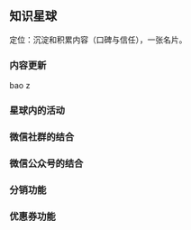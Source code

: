 ## 知识星球
定位：沉淀和积累内容（口碑与信任），一张名片。

### 内容更新
bao z
### 星球内的活动

### 微信社群的结合

### 微信公众号的结合

### 分销功能

### 优惠券功能


<!--stackedit_data:
eyJoaXN0b3J5IjpbOTk5ODQzNTI0LDc0ODI2MzM3NSwtMjA4OD
c0NjYxMl19
-->